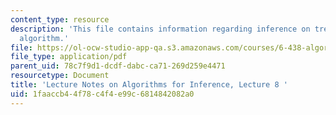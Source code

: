 ```yaml
---
content_type: resource
description: 'This file contains information regarding inference on trees: sum-product
  algorithm.'
file: https://ol-ocw-studio-app-qa.s3.amazonaws.com/courses/6-438-algorithms-for-inference-fall-2014/1faaccb44f78c4f4e99c6814842082a0_MIT6_438F14_Lec8.pdf
file_type: application/pdf
parent_uid: 78c7f9d1-dcdf-dabc-ca71-269d259e4471
resourcetype: Document
title: 'Lecture Notes on Algorithms for Inference, Lecture 8 '
uid: 1faaccb4-4f78-c4f4-e99c-6814842082a0
---
```

